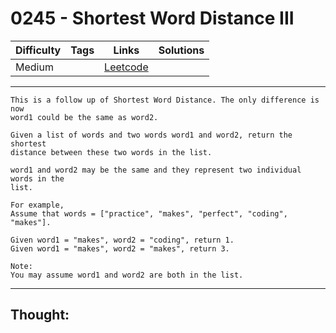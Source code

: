 # 0245 - Shortest Word Distance III

Difficulty  | Tags | Links | Solutions
----------- | ---- | ----- | -----
Medium |  | [Leetcode](https://leetcode.com/problems/shortest-word-distance-iii/description/) |


-----------

```
This is a follow up of Shortest Word Distance. The only difference is now
word1 could be the same as word2.

Given a list of words and two words word1 and word2, return the shortest
distance between these two words in the list.

word1 and word2 may be the same and they represent two individual words in the
list.

For example,
Assume that words = ["practice", "makes", "perfect", "coding", "makes"].

Given word1 = "makes", word2 = "coding", return 1.
Given word1 = "makes", word2 = "makes", return 3.

Note:
You may assume word1 and word2 are both in the list.
```

-----------

## Thought:
